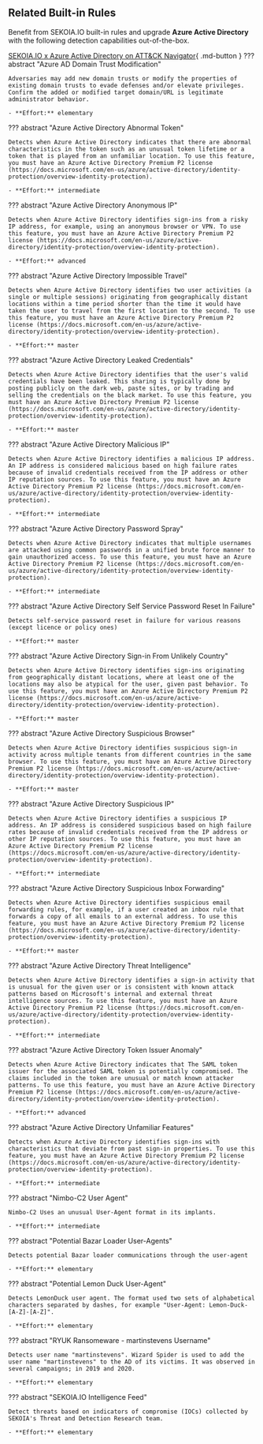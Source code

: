 ## Related Built-in Rules

Benefit from SEKOIA.IO built-in rules and upgrade **Azure Active Directory** with the following detection capabilities out-of-the-box.

[SEKOIA.IO x Azure Active Directory on ATT&CK Navigator](https://mitre-attack.github.io/attack-navigator/#layerURL=https%3A%2F%2Fraw.githubusercontent.com%2FSEKOIA-IO%2Fdocumentation%2Fmain%2F_shared_content%2Foperations_center%2Fdetection%2Fgenerated%2Fattack_19cd2ed6-f90c-47f7-a46b-974354a107bb_do_not_edit_manually.json){ .md-button }
??? abstract "Azure AD Domain Trust Modification"
    
    Adversaries may add new domain trusts or modify the properties of existing domain trusts to evade defenses and/or elevate privileges. Confirm the added or modified target domain/URL is legitimate administrator behavior.
    
    - **Effort:** elementary

??? abstract "Azure Active Directory Abnormal Token"
    
    Detects when Azure Active Directory indicates that there are abnormal characteristics in the token such as an unusual token lifetime or a token that is played from an unfamiliar location. To use this feature, you must have an Azure Active Directory Premium P2 license (https://docs.microsoft.com/en-us/azure/active-directory/identity-protection/overview-identity-protection).
    
    - **Effort:** intermediate

??? abstract "Azure Active Directory Anonymous IP"
    
    Detects when Azure Active Directory identifies sign-ins from a risky IP address, for example, using an anonymous browser or VPN. To use this feature, you must have an Azure Active Directory Premium P2 license (https://docs.microsoft.com/en-us/azure/active-directory/identity-protection/overview-identity-protection).
    
    - **Effort:** advanced

??? abstract "Azure Active Directory Impossible Travel"
    
    Detects when Azure Active Directory identifies two user activities (a single or multiple sessions) originating from geographically distant locations within a time period shorter than the time it would have taken the user to travel from the first location to the second. To use this feature, you must have an Azure Active Directory Premium P2 license (https://docs.microsoft.com/en-us/azure/active-directory/identity-protection/overview-identity-protection).
    
    - **Effort:** master

??? abstract "Azure Active Directory Leaked Credentials"
    
    Detects when Azure Active Directory identifies that the user's valid credentials have been leaked. This sharing is typically done by posting publicly on the dark web, paste sites, or by trading and selling the credentials on the black market. To use this feature, you must have an Azure Active Directory Premium P2 license (https://docs.microsoft.com/en-us/azure/active-directory/identity-protection/overview-identity-protection).
    
    - **Effort:** master

??? abstract "Azure Active Directory Malicious IP"
    
    Detects when Azure Active Directory identifies a malicious IP address. An IP address is considered malicious based on high failure rates because of invalid credentials received from the IP address or other IP reputation sources. To use this feature, you must have an Azure Active Directory Premium P2 license (https://docs.microsoft.com/en-us/azure/active-directory/identity-protection/overview-identity-protection).
    
    - **Effort:** intermediate

??? abstract "Azure Active Directory Password Spray"
    
    Detects when Azure Active Directory indicates that multiple usernames are attacked using common passwords in a unified brute force manner to gain unauthorized access. To use this feature, you must have an Azure Active Directory Premium P2 license (https://docs.microsoft.com/en-us/azure/active-directory/identity-protection/overview-identity-protection).
    
    - **Effort:** intermediate

??? abstract "Azure Active Directory Self Service Password Reset In Failure"
    
    Detects self-service password reset in failure for various reasons (except licence or policy ones)
    
    - **Effort:** master

??? abstract "Azure Active Directory Sign-in From Unlikely Country"
    
    Detects when Azure Active Directory identifies sign-ins originating from geographically distant locations, where at least one of the locations may also be atypical for the user, given past behavior. To use this feature, you must have an Azure Active Directory Premium P2 license (https://docs.microsoft.com/en-us/azure/active-directory/identity-protection/overview-identity-protection).
    
    - **Effort:** master

??? abstract "Azure Active Directory Suspicious Browser"
    
    Detects when Azure Active Directory identifies suspicious sign-in activity across multiple tenants from different countries in the same browser. To use this feature, you must have an Azure Active Directory Premium P2 license (https://docs.microsoft.com/en-us/azure/active-directory/identity-protection/overview-identity-protection).
    
    - **Effort:** master

??? abstract "Azure Active Directory Suspicious IP"
    
    Detects when Azure Active Directory identifies a suspicious IP address. An IP address is considered suspicious based on high failure rates because of invalid credentials received from the IP address or other IP reputation sources. To use this feature, you must have an Azure Active Directory Premium P2 license (https://docs.microsoft.com/en-us/azure/active-directory/identity-protection/overview-identity-protection).
    
    - **Effort:** intermediate

??? abstract "Azure Active Directory Suspicious Inbox Forwarding"
    
    Detects when Azure Active Directory identifies suspicious email forwarding rules, for example, if a user created an inbox rule that forwards a copy of all emails to an external address. To use this feature, you must have an Azure Active Directory Premium P2 license (https://docs.microsoft.com/en-us/azure/active-directory/identity-protection/overview-identity-protection).
    
    - **Effort:** master

??? abstract "Azure Active Directory Threat Intelligence"
    
    Detects when Azure Active Directory identifies a sign-in activity that is unusual for the given user or is consistent with known attack patterns based on Microsoft's internal and external threat intelligence sources. To use this feature, you must have an Azure Active Directory Premium P2 license (https://docs.microsoft.com/en-us/azure/active-directory/identity-protection/overview-identity-protection).
    
    - **Effort:** intermediate

??? abstract "Azure Active Directory Token Issuer Anomaly"
    
    Detects when Azure Active Directory indicates that The SAML token issuer for the associated SAML token is potentially compromised. The claims included in the token are unusual or match known attacker patterns. To use this feature, you must have an Azure Active Directory Premium P2 license (https://docs.microsoft.com/en-us/azure/active-directory/identity-protection/overview-identity-protection).
    
    - **Effort:** advanced

??? abstract "Azure Active Directory Unfamiliar Features"
    
    Detects when Azure Active Directory identifies sign-ins with characteristics that deviate from past sign-in properties. To use this feature, you must have an Azure Active Directory Premium P2 license (https://docs.microsoft.com/en-us/azure/active-directory/identity-protection/overview-identity-protection).
    
    - **Effort:** intermediate

??? abstract "Nimbo-C2 User Agent"
    
    Nimbo-C2 Uses an unusual User-Agent format in its implants.
    
    - **Effort:** intermediate

??? abstract "Potential Bazar Loader User-Agents"
    
    Detects potential Bazar loader communications through the user-agent
    
    - **Effort:** elementary

??? abstract "Potential Lemon Duck User-Agent"
    
    Detects LemonDuck user agent. The format used two sets of alphabetical characters separated by dashes, for example "User-Agent: Lemon-Duck-[A-Z]-[A-Z]".
    
    - **Effort:** elementary

??? abstract "RYUK Ransomeware - martinstevens Username"
    
    Detects user name "martinstevens". Wizard Spider is used to add the user name "martinstevens" to the AD of its victims. It was observed in several campaigns; in 2019 and 2020.
    
    - **Effort:** elementary

??? abstract "SEKOIA.IO Intelligence Feed"
    
    Detect threats based on indicators of compromise (IOCs) collected by SEKOIA's Threat and Detection Research team.
    
    - **Effort:** elementary
